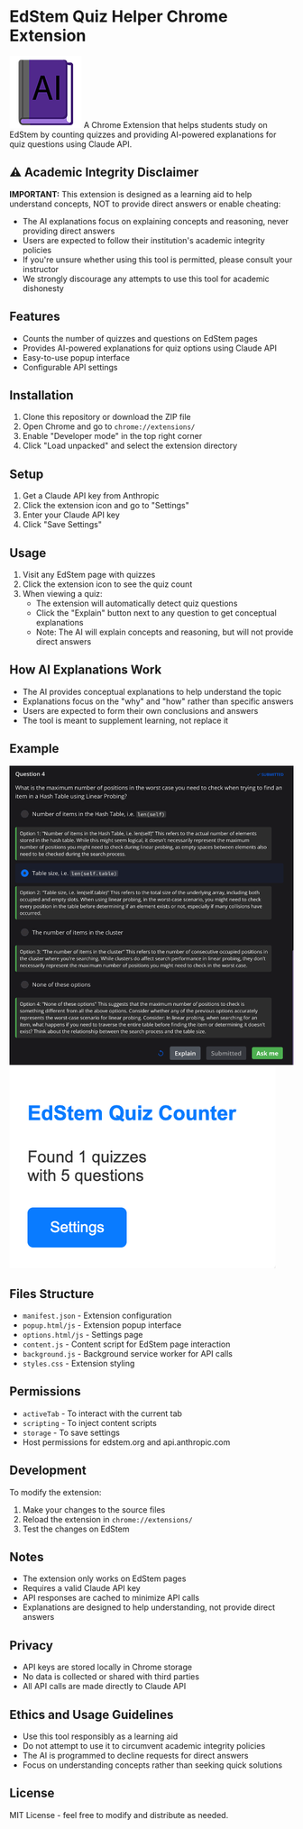# EdStem Quiz Helper Chrome Extension
![Icon](icon.png)
A Chrome Extension that helps students study on EdStem by counting quizzes and providing AI-powered explanations for quiz questions using Claude API.

## ⚠️ Academic Integrity Disclaimer

**IMPORTANT:** This extension is designed as a learning aid to help understand concepts, NOT to provide direct answers or enable cheating:

- The AI explanations focus on explaining concepts and reasoning, never providing direct answers
- Users are expected to follow their institution's academic integrity policies
- If you're unsure whether using this tool is permitted, please consult your instructor
- We strongly discourage any attempts to use this tool for academic dishonesty

## Features

- Counts the number of quizzes and questions on EdStem pages
- Provides AI-powered explanations for quiz options using Claude API
- Easy-to-use popup interface
- Configurable API settings

## Installation

1. Clone this repository or download the ZIP file
2. Open Chrome and go to `chrome://extensions/`
3. Enable "Developer mode" in the top right corner
4. Click "Load unpacked" and select the extension directory

## Setup

1. Get a Claude API key from Anthropic
2. Click the extension icon and go to "Settings"
3. Enter your Claude API key
4. Click "Save Settings"

## Usage

1. Visit any EdStem page with quizzes
2. Click the extension icon to see the quiz count
3. When viewing a quiz:
   - The extension will automatically detect quiz questions
   - Click the "Explain" button next to any question to get conceptual explanations
   - Note: The AI will explain concepts and reasoning, but will not provide direct answers

## How AI Explanations Work

- The AI provides conceptual explanations to help understand the topic
- Explanations focus on the "why" and "how" rather than specific answers
- Users are expected to form their own conclusions and answers
- The tool is meant to supplement learning, not replace it

## Example

![Example Image](example.png)
![Popup Image](popup.png)

## Files Structure

- `manifest.json` - Extension configuration
- `popup.html/js` - Extension popup interface
- `options.html/js` - Settings page
- `content.js` - Content script for EdStem page interaction
- `background.js` - Background service worker for API calls
- `styles.css` - Extension styling

## Permissions

- `activeTab` - To interact with the current tab
- `scripting` - To inject content scripts
- `storage` - To save settings
- Host permissions for edstem.org and api.anthropic.com

## Development

To modify the extension:
1. Make your changes to the source files
2. Reload the extension in `chrome://extensions/`
3. Test the changes on EdStem

## Notes

- The extension only works on EdStem pages
- Requires a valid Claude API key
- API responses are cached to minimize API calls
- Explanations are designed to help understanding, not provide direct answers

## Privacy

- API keys are stored locally in Chrome storage
- No data is collected or shared with third parties
- All API calls are made directly to Claude API

## Ethics and Usage Guidelines

- Use this tool responsibly as a learning aid
- Do not attempt to use it to circumvent academic integrity policies
- The AI is programmed to decline requests for direct answers
- Focus on understanding concepts rather than seeking quick solutions

## License

MIT License - feel free to modify and distribute as needed. 